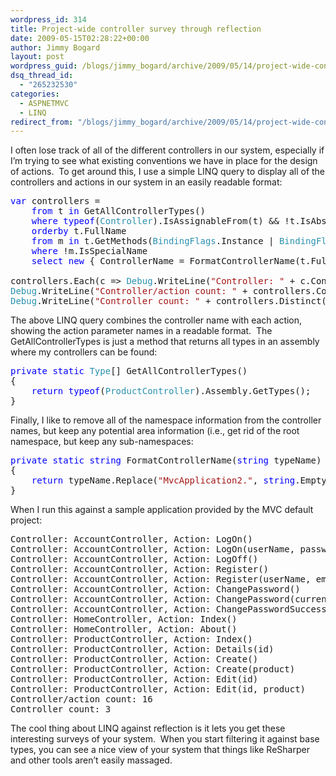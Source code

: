 ```yaml
---
wordpress_id: 314
title: Project-wide controller survey through reflection
date: 2009-05-15T02:28:22+00:00
author: Jimmy Bogard
layout: post
wordpress_guid: /blogs/jimmy_bogard/archive/2009/05/14/project-wide-controller-survey-through-reflection.aspx
dsq_thread_id:
  - "265232530"
categories:
  - ASPNETMVC
  - LINQ
redirect_from: "/blogs/jimmy_bogard/archive/2009/05/14/project-wide-controller-survey-through-reflection.aspx/"
---
```

I often lose track of all of the different controllers in our system, especially if I’m trying to see what existing conventions we have in place for the design of actions.&#160; To get around this, I use a simple LINQ query to display all of the controllers and actions in our system in an easily readable format:

<pre><span style="color: blue">var </span>controllers =
    <span style="color: blue">from </span>t <span style="color: blue">in </span>GetAllControllerTypes()
    <span style="color: blue">where typeof</span>(<span style="color: #2b91af">Controller</span>).IsAssignableFrom(t) && !t.IsAbstract
    <span style="color: blue">orderby </span>t.FullName
    <span style="color: blue">from </span>m <span style="color: blue">in </span>t.GetMethods(<span style="color: #2b91af">BindingFlags</span>.Instance | <span style="color: #2b91af">BindingFlags</span>.Public | <span style="color: #2b91af">BindingFlags</span>.DeclaredOnly)
    <span style="color: blue">where </span>!m.IsSpecialName
    <span style="color: blue">select new </span>{ ControllerName = FormatControllerName(t.FullName), ActionName = m.Name, Params = m.GetParameters() };

controllers.Each(c =&gt; <span style="color: #2b91af">Debug</span>.WriteLine(<span style="color: #a31515">"Controller: " </span>+ c.ControllerName + <span style="color: #a31515">", Action: " </span>+ c.ActionName + <span style="color: #a31515">"(" </span>+ <span style="color: blue">string</span>.Join(<span style="color: #a31515">", "</span>, c.Params.Select(p =&gt; p.Name).ToArray()) + <span style="color: #a31515">")"</span>));
<span style="color: #2b91af">Debug</span>.WriteLine(<span style="color: #a31515">"Controller/action count: " </span>+ controllers.Count());
<span style="color: #2b91af">Debug</span>.WriteLine(<span style="color: #a31515">"Controller count: " </span>+ controllers.Distinct(c =&gt; c.ControllerName).Count());</pre>

[](http://11011.net/software/vspaste)

The above LINQ query combines the controller name with each action, showing the action parameter names in a readable format.&#160; The GetAllControllerTypes is just a method that returns all types in an assembly where my controllers can be found:

<pre><span style="color: blue">private static </span><span style="color: #2b91af">Type</span>[] GetAllControllerTypes()
{
    <span style="color: blue">return typeof</span>(<span style="color: #2b91af">ProductController</span>).Assembly.GetTypes();
}</pre>

[](http://11011.net/software/vspaste)

Finally, I like to remove all of the namespace information from the controller names, but keep any potential area information (i.e., get rid of the root namespace, but keep any sub-namespaces:

<pre><span style="color: blue">private static string </span>FormatControllerName(<span style="color: blue">string </span>typeName)
{
    <span style="color: blue">return </span>typeName.Replace(<span style="color: #a31515">"MvcApplication2."</span>, <span style="color: blue">string</span>.Empty).Replace(<span style="color: #a31515">"Controllers."</span>, <span style="color: blue">string</span>.Empty);
}</pre>

[](http://11011.net/software/vspaste)

When I run this against a sample application provided by the MVC default project:

<pre>Controller: AccountController, Action: LogOn()
Controller: AccountController, Action: LogOn(userName, password, rememberMe, returnUrl)
Controller: AccountController, Action: LogOff()
Controller: AccountController, Action: Register()
Controller: AccountController, Action: Register(userName, email, password, confirmPassword)
Controller: AccountController, Action: ChangePassword()
Controller: AccountController, Action: ChangePassword(currentPassword, newPassword, confirmPassword)
Controller: AccountController, Action: ChangePasswordSuccess()
Controller: HomeController, Action: Index()
Controller: HomeController, Action: About()
Controller: ProductController, Action: Index()
Controller: ProductController, Action: Details(id)
Controller: ProductController, Action: Create()
Controller: ProductController, Action: Create(product)
Controller: ProductController, Action: Edit(id)
Controller: ProductController, Action: Edit(id, product)
Controller/action count: 16
Controller count: 3</pre>

[](http://11011.net/software/vspaste)

The cool thing about LINQ against reflection is it lets you get these interesting surveys of your system.&#160; When you start filtering it against base types, you can see a nice view of your system that things like ReSharper and other tools aren’t easily massaged.